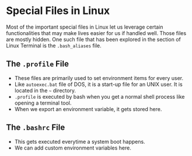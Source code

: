 # Special Files in Linux

Most of the important special files in Linux let us leverage certain functionalities that may make lives easier for us if handled well. Those files are mostly hidden. One such file that has been explored in the section of Linux Terminal is the `.bash_aliases` file.


## The `.profile` File

- These files are primarily used to set environment items for every user.
- Like `autoexec.bat` file of DOS, it is a start-up file for an UNIX user. It is located in the `~` directory.
- `.profile` is executed by bash when you get a normal shell process like opening a terminal tool.
- When we export an environment variable, it gets stored here.


## The `.bashrc` File

- This gets executed everytime a system boot happens.
- We can add custom environment variables here.